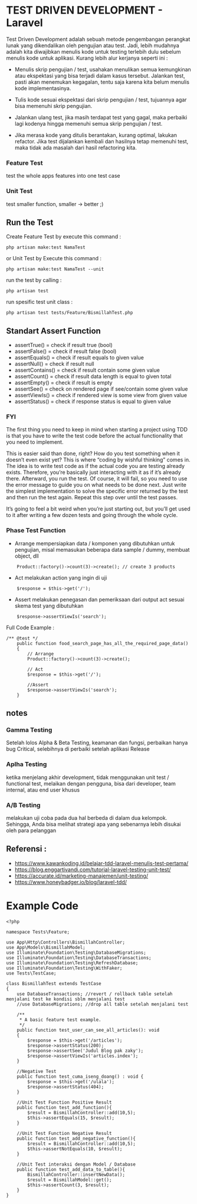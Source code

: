 # TEST DRIVEN DEVELOPMENT - Laravel
Test Driven Development adalah sebuah metode pengembangan perangkat lunak yang dikendalikan oleh pengujian atau test.
Jadi, lebih mudahnya adalah kita diwajibkan menulis kode untuk testing terlebih dulu sebelum menulis kode untuk aplikasi. Kurang lebih alur kerjanya seperti ini :

- Menulis skrip pengujian / test, usahakan menulikan semua kemungkinan atau ekspektasi yang bisa terjadi dalam kasus tersebut.
Jalankan test, pasti akan menemukan kegagalan, tentu saja karena kita belum menulis kode implementasinya.

- Tulis kode sesuai ekspektasi dari skrip pengujian / test, tujuannya agar bisa memenuhi skrip pengujian.

- Jalankan ulang test, jika masih terdapat test yang gagal, maka perbaiki lagi kodenya hingga memenuhi semua skrip pengujian / test.

- Jika merasa kode yang ditulis berantakan, kurang optimal, lakukan refactor. Jika test dijalankan kembali dan hasilnya tetap memenuhi test, maka tidak ada masalah dari hasil refactoring kita.

### Feature Test
test the whole apps features into one test case

### Unit Test
test smaller function, smaller -> better ;)

## Run the Test
Create Feature Test by execute this command :
```
php artisan make:test NamaTest
```
or Unit Test by Execute this command :
```
php artisan make:test NamaTest --unit
```
run the test by calling : 
```
php artisan test
```
run spesific test unit class : 
```
php artisan test tests/Feature/BismillahTest.php
```

## Standart Assert Function
- assertTrue()        = check if result true (bool)
- assertFalse()       = check if result false (bool)
- assertEquals()      = check if result equals to given value
- assertNull()        = check if result null
- assertContains()    = check if result contain some given value
- assertCount()       = check if result data length is equal to given total
- assertEmpty()       = check if result is empty
- assertSee()         = check on rendered page if see/contain some given value
- assertViewIs()      = check if rendered view is some view from given value
- assertStatus()      = check if response status is equal to given value 

### FYI
The first thing you need to keep in mind when starting a project using TDD is that you have to write the test code before the actual functionality that you need to implement.

This is easier said than done, right? How do you test something when it doesn’t even exist yet? This is where “coding by wishful thinking” comes in. The idea is to write test code as if the actual code you are testing already exists. Therefore, you’re basically just interacting with it as if it’s already there. Afterward, you run the test. Of course, it will fail, so you need to use the error message to guide you on what needs to be done next. Just write the simplest implementation to solve the specific error returned by the test and then run the test again. Repeat this step over until the test passes.

It’s going to feel a bit weird when you’re just starting out, but you’ll get used to it after writing a few dozen tests and going through the whole cycle.

### Phase Test Function

- Arrange
mempersiapkan data / komponen yang dibutuhkan untuk pengujian, misal memasukan beberapa data sample / dummy, membuat object, dll

```
    Product::factory()->count(3)->create(); // create 3 products
```

- Act
melakukan action yang ingin di uji

```
    $response = $this->get('/');
```

- Assert
melakukan penegasan dan pemeriksaan dari output act sesuai skema test yang dibutuhkan

```
    $response->assertViewIs('search');
```

Full Code Example : 

```
/** @test */
    public function food_search_page_has_all_the_required_page_data()
    {
        // Arrange
        Product::factory()->count(3)->create();

        // Act
        $response = $this->get('/');

        //Assert
        $response->assertViewIs('search');
    }
```

## notes 
### Gamma Testing
Setelah lolos Alpha & Beta Testing, keamanan dan fungsi, perbaikan hanya bug Critical, selebihnya di perbaiki setelah aplikasi Release

### Aplha Testing
ketika menjelang akhir development, tidak menggunakan unit test / functional test, melaikan dengan pengguna, bisa dari developer, team internal, atau end user khusus

### A/B Testing
melakukan uji coba pada dua hal berbeda di dalam dua kelompok. Sehingga, Anda bisa melihat strategi apa yang sebenarnya lebih disukai oleh para pelanggan

## Referensi : 
- https://www.kawankoding.id/belajar-tdd-laravel-menulis-test-pertama/
- https://blog.enggartivandi.com/tutorial-laravel-testing-unit-test/
- https://accurate.id/marketing-manajemen/unit-testing/
- https://www.honeybadger.io/blog/laravel-tdd/

# Example Code 
```
<?php

namespace Tests\Feature;

use App\Http\Controllers\BismillahController;
use App\Models\BismillahModel;
use Illuminate\Foundation\Testing\DatabaseMigrations;
use Illuminate\Foundation\Testing\DatabaseTransactions;
use Illuminate\Foundation\Testing\RefreshDatabase;
use Illuminate\Foundation\Testing\WithFaker;
use Tests\TestCase;

class BismillahTest extends TestCase
{
    use DatabaseTransactions; //revert / rollback table setelah menjalani test ke kondisi sblm menjalani test
    //use DatabaseMigrations; //drop all table setelah menjalani test

    /**
     * A basic feature test example.
     */
    public function test_user_can_see_all_articles(): void
    {
        $response = $this->get('/articles');
        $response->assertStatus(200);
        $response->assertSee('Judul Blog pak zaky');
        $response->assertViewIs('articles.index');
    }

    //Negative Test
    public function test_cuma_iseng_doang() : void {
        $response = $this->get('/ulala');
        $response->assertStatus(404);
    }

    //Unit Test Function Positive Result
    public function test_add_function(){
        $result = BismillahController::add(10,5);
        $this->assertEquals(15, $result);
    }

    //Unit Test Function Negative Result
    public function test_add_negative_function(){
        $result = BismillahController::add(10,5);
        $this->assertNotEquals(10, $result);
    }

    //Unit Test interaksi dengan Model / Database
    public function test_add_data_to_table(){
        BismillahController::insertNewData();
        $result = BismillahModel::get();
        $this->assertCount(3, $result);
    }
}
```